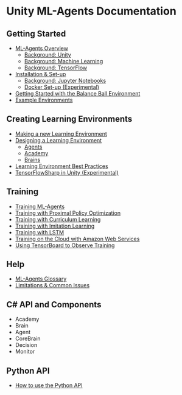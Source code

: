 # Unity ML-Agents Documentation

## Getting Started
 * [ML-Agents Overview](ML-Agents-Overview.md)
    * [Background: Unity](Background-Unity.md)
    * [Background: Machine Learning](Background-Machine-Learning.md)
    * [Background: TensorFlow](Background-TensorFlow.md)
 * [Installation & Set-up](Installation.md)
    * [Background: Jupyter Notebooks](Background-Jupyter.md)
    * [Docker Set-up (Experimental)](Using-Docker.md)
 * [Getting Started with the Balance Ball Environment](Getting-Started-with-Balance-Ball.md)
 * [Example Environments](Learning-Environment-Examples.md)

## Creating Learning Environments
 * [Making a new Learning Environment](Learning-Environment-Create-New.md)
 * [Designing a Learning Environment](Learning-Environment-Design.md)
     * [Agents](Learning-Environment-Design-Agents.md)
     * [Academy](Learning-Environment-Design-Academy.md)
     * [Brains](Learning-Environment-Design-Brains.md)
 * [Learning Environment Best Practices](Learning-Environment-Best-Practices.md)
 * [TensorFlowSharp in Unity (Experimental)](Using-TensorFlow-Sharp-in-Unity.md)
 
## Training
 * [Training ML-Agents](Training-ML-Agents.md)
 * [Training with Proximal Policy Optimization](Training-PPO.md)
 * [Training with Curriculum Learning](Training-Curriculum-Learning.md)
 * [Training with Imitation Learning](Training-Imitation-Learning.md)
 * [Training with LSTM](Training-LSTM.md)
 * [Training on the Cloud with Amazon Web Services](Training-on-Amazon-Web-Service.md)
 * [Using TensorBoard to Observe Training](Using-Tensorboard.md)

## Help
 * [ML-Agents Glossary](Glossary.md)
 * [Limitations & Common Issues](Limitations-and-Common-Issues.md)
 
## C# API and Components
 * Academy
 * Brain
 * Agent
 * CoreBrain
 * Decision
 * Monitor

## Python API
 * [How to use the Python API](Python-API.md)
 